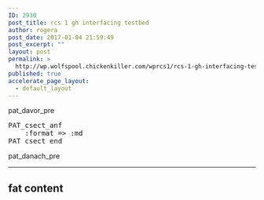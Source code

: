 ```yaml
---
ID: 2930
post_title: rcs 1 gh interfacing testbed
author: rogera
post_date: 2017-01-04 21:59:49
post_excerpt: ""
layout: post
permalink: >
  http://wp.wolfspool.chickenkiller.com/wprcs1/rcs-1-gh-interfacing-testbed/
published: true
accelerate_page_layout:
  - default_layout
---
```

pat_davor_pre
<pre>PAT_csect_anf
    :format =&gt; :md
PAT_csect_end
</pre>
pat_danach_pre

---

fat content
---
